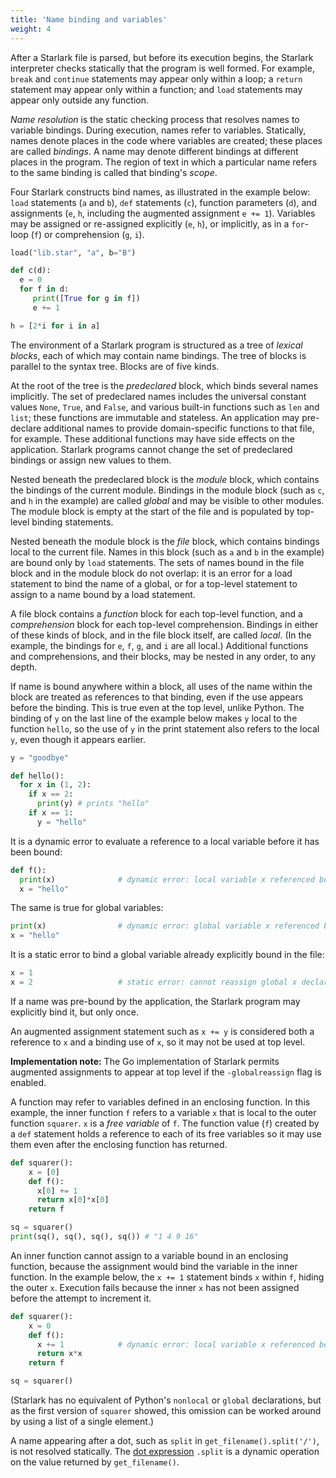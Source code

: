 ```yaml
---
title: 'Name binding and variables'
weight: 4
---
```


After a Starlark file is parsed, but before its execution begins, the
Starlark interpreter checks statically that the program is well formed.
For example, `break` and `continue` statements may appear only within
a loop; a `return` statement may appear only within a
function; and `load` statements may appear only outside any function.

_Name resolution_ is the static checking process that
resolves names to variable bindings.
During execution, names refer to variables.  Statically, names denote
places in the code where variables are created; these places are
called _bindings_.  A name may denote different bindings at different
places in the program.  The region of text in which a particular name
refers to the same binding is called that binding's _scope_.

Four Starlark constructs bind names, as illustrated in the example below:
`load` statements (`a` and `b`),
`def` statements (`c`),
function parameters (`d`),
and assignments (`e`, `h`, including the augmented assignment `e += 1`).
Variables may be assigned or re-assigned explicitly (`e`, `h`), or implicitly, as
in a `for`-loop (`f`) or comprehension (`g`, `i`).

```python
load("lib.star", "a", b="B")

def c(d):
  e = 0
  for f in d:
     print([True for g in f])
     e += 1

h = [2*i for i in a]
```

The environment of a Starlark program is structured as a tree of
_lexical blocks_, each of which may contain name bindings.
The tree of blocks is parallel to the syntax tree.
Blocks are of five kinds.

<!-- Avoid the term "built-in" block since that's also a type. -->
At the root of the tree is the _predeclared_ block,
which binds several names implicitly.
The set of predeclared names includes the universal
constant values `None`, `True`, and `False`, and
various built-in functions such as `len` and `list`;
these functions are immutable and stateless.
An application may pre-declare additional names
to provide domain-specific functions to that file, for example.
These additional functions may have side effects on the application.
Starlark programs cannot change the set of predeclared bindings
or assign new values to them.

Nested beneath the predeclared block is the _module_ block,
which contains the bindings of the current module.
Bindings in the module block (such as `c`, and `h` in the
example) are called _global_ and may be visible to other modules.
The module block is empty at the start of the file
and is populated by top-level binding statements.

Nested beneath the module block is the _file_ block,
which contains bindings local to the current file.
Names in this block (such as `a` and `b` in the example)
are bound only by `load` statements.
The sets of names bound in the file block and in the module block do not overlap:
it is an error for a load statement to bind the name of a global,
or for a top-level statement to assign to a name bound by a load statement.

A file block contains a _function_ block for each top-level
function, and a _comprehension_ block for each top-level comprehension.
Bindings in either of these kinds of block,
and in the file block itself, are called _local_.
(In the example, the bindings for `e`, `f`, `g`, and `i` are all local.)
Additional functions and comprehensions, and their blocks, may be
nested in any order, to any depth.

If name is bound anywhere within a block, all uses of the name within
the block are treated as references to that binding,
even if the use appears before the binding.
This is true even at the top level, unlike Python.
The binding of `y` on the last line of the example below makes `y`
local to the function `hello`, so the use of `y` in the print
statement also refers to the local `y`, even though it appears
earlier.

```python
y = "goodbye"

def hello():
  for x in (1, 2):
    if x == 2:
      print(y) # prints "hello"
    if x == 1:
      y = "hello"
```

It is a dynamic error to evaluate a reference to a local variable
before it has been bound:

```python
def f():
  print(x)              # dynamic error: local variable x referenced before assignment
  x = "hello"
```

The same is true for global variables:

```python
print(x)                # dynamic error: global variable x referenced before assignment
x = "hello"
```

It is a static error to bind a global variable already explicitly bound in the file:

```python
x = 1
x = 2                   # static error: cannot reassign global x declared on line 1
```

<!-- The above rule, and the rule that forbids if-statements and loops at
     top level, exist to ensure that there is exactly one statement
     that binds each global variable, which makes cross-referenced
     documentation more useful, the designers assure me, but
     I am skeptical that it's worth the trouble. -->

If a name was pre-bound by the application, the Starlark program may
explicitly bind it, but only once.

An augmented assignment statement such as `x += y` is considered both a
reference to `x` and a binding use of `x`, so it may not be used at
top level.

<b>Implementation note:</b>
The Go implementation of Starlark permits augmented assignments to appear
at top level if the `-globalreassign` flag is enabled.

A function may refer to variables defined in an enclosing function.
In this example, the inner function `f` refers to a variable `x`
that is local to the outer function `squarer`.
`x` is a _free variable_ of `f`.
The function value (`f`) created by a `def` statement holds a
reference to each of its free variables so it may use
them even after the enclosing function has returned.

```python
def squarer():
    x = [0]
    def f():
      x[0] += 1
      return x[0]*x[0]
    return f

sq = squarer()
print(sq(), sq(), sq(), sq()) # "1 4 9 16"
```

An inner function cannot assign to a variable bound in an enclosing
function, because the assignment would bind the variable in the
inner function.
In the example below, the `x += 1` statement binds `x` within `f`,
hiding the outer `x`.
Execution fails because the inner `x` has not been assigned before the
attempt to increment it.

```python
def squarer():
    x = 0
    def f():
      x += 1            # dynamic error: local variable x referenced before assignment
      return x*x
    return f

sq = squarer()
```

(Starlark has no equivalent of Python's `nonlocal` or `global`
declarations, but as the first version of `squarer` showed, this
omission can be worked around by using a list of a single element.)


A name appearing after a dot, such as `split` in
`get_filename().split('/')`, is not resolved statically.
The [dot expression](/docs/starlark/expressions/#dot-expressions) `.split` is a dynamic operation
on the value returned by `get_filename()`.

